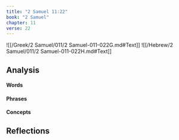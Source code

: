 ```yaml
---
title: "2 Samuel 11:22"
book: "2 Samuel"
chapter: 11
verse: 22
---
```

![[/Greek/2 Samuel/011/2 Samuel-011-022G.md#Text]]
![[/Hebrew/2 Samuel/011/2 Samuel-011-022H.md#Text]]

## Analysis

#### Words

#### Phrases

#### Concepts

## Reflections
